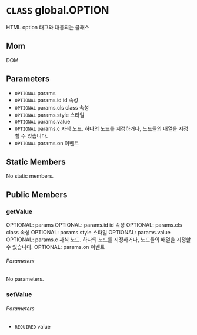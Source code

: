 # `CLASS` global.OPTION
HTML option 태그와 대응되는 클래스

## Mom
DOM

## Parameters
* `OPTIONAL` params 
* `OPTIONAL` params.id		id  속성
* `OPTIONAL` params.cls		class  속성
* `OPTIONAL` params.style	스타일 
* `OPTIONAL` params.value 
* `OPTIONAL` params.c		자식  노드. 하나의 노드를 지정하거나, 노드들의 배열을 지정할 수 있습니다.
* `OPTIONAL` params.on		이벤트 

## Static Members
No static members.

## Public Members

### getValue
OPTIONAL: params
OPTIONAL: params.id		id 속성
OPTIONAL: params.cls		class 속성
OPTIONAL: params.style	스타일
OPTIONAL: params.value
OPTIONAL: params.c		자식 노드. 하나의 노드를 지정하거나, 노드들의 배열을 지정할 수 있습니다.
OPTIONAL: params.on		이벤트
###### Parameters
No parameters.

### setValue
###### Parameters
* `REQUIRED` value
